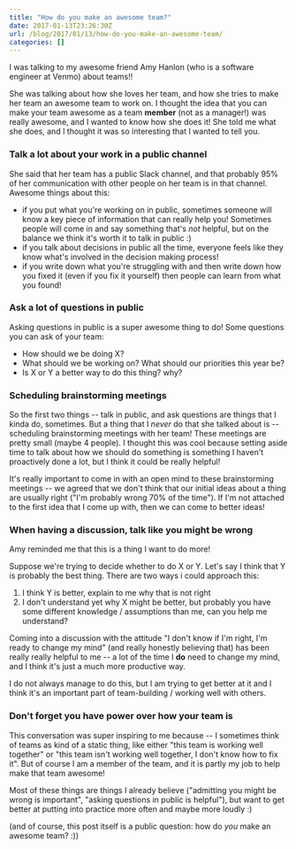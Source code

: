 ```yaml
---
title: "How do you make an awesome team?"
date: 2017-01-13T23:26:30Z
url: /blog/2017/01/13/how-do-you-make-an-awesome-team/
categories: []
---
```


I was talking to my awesome friend Amy Hanlon (who is a software engineer at Venmo) about teams!!

She was talking about how she loves her team, and how she tries to make her team an awesome team to work on. I thought the idea that you can make your team awesome as a team **member** (not as a manager!) was really awesome, and I wanted to know how she does it! She told me what she does, and I thought it was so interesting that I wanted to tell you.

### Talk a lot about your work in a public channel

She said that her team has a public Slack channel, and that probably 95% of her communication with other people on her team is in that channel. Awesome things about this:

* if you put what you're working on in public, sometimes someone will know a key piece of information that can really help you! Sometimes people will come in and say something that's *not* helpful, but on the balance we think it's worth it to talk in public :)
* if you talk about decisions in public all the time, everyone feels like they know what's involved in the decision making process!
* if you write down what you're struggling with and then write down how you fixed it (even if you fix it yourself) then people can learn from what you found!

### Ask a lot of questions in public

Asking questions in public is a super awesome thing to do! Some questions you can ask of your team:

* How should we be doing X?
* What should we be working on? What should our priorities this year be?
* Is X or Y a better way to do this thing? why?

### Scheduling brainstorming meetings

So the first two things -- talk in public, and ask questions are things that I kinda do, sometimes. But a thing that I *never* do that she talked about is -- scheduling brainstorming meetings with her team! These meetings are pretty small (maybe 4 people). I thought this was cool because setting aside time to talk about how we should do something is something I haven't proactively done a lot, but I think it could be really helpful!

It's really important to come in with an open mind to these brainstorming meetings -- we agreed that we don't think that our initial ideas about a thing are usually right ("I'm probably wrong 70% of the time"). If I'm not attached to the first idea that I come up with, then we can come to better ideas!

### When having a discussion, talk like you might be wrong

Amy reminded me that this is a thing I want to do more!

Suppose we're trying to decide whether to do X or Y. Let's say I think that Y is probably the best thing. There are two ways i could approach this:

1. I think Y is better, explain to me why that is not right 
1. I don't understand yet why X might be better, but probably you have some different knowledge / assumptions than me, can you help me understand?

Coming into a discussion with the attitude "I don't know if I'm right, I'm
ready to change my mind" (and really honestly believing that) has been really
really helpful to me -- a lot of the time I **do** need to change my mind, and
I think it's just a much more productive way.

I do not always manage to do this, but I am trying to get better at it and I
think it's an important part of team-building / working well with others.

### Don't forget you have power over how your team is

This conversation was super inspiring to me because -- I sometimes think of
teams as kind of a static thing, like either "this team is working well
together" or "this team isn't working well together, I don't know how to fix
it". But of course I am a member of the team, and it is partly my job to help
make that team awesome!

Most of these things are things I already believe ("admitting you might be
wrong is important", "asking questions in public is helpful"), but want to get
better at putting into practice more often and maybe more loudly :)

(and of course, this post itself is a public question: how do _you_ make
an awesome team? :))
